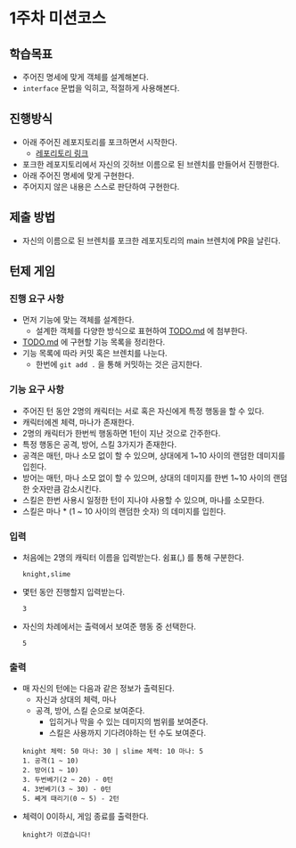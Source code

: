 # 1주차 미션코스

## 학습목표
* 주어진 명세에 맞게 객체를 설계해본다.
* `interface` 문법을 익히고, 적절하게 사용해본다.

## 진행방식
* 아래 주어진 레포지토리를 포크하면서 시작한다.
  * [레포리토리 링크](https://github.com/GDSC-Hongik/2024-2-mission-course-java.git)
* 포크한 레포지토리에서 자신의 깃허브 이름으로 된 브렌치를 만들어서 진행한다.
* 아래 주어진 명세에 맞게 구현한다.
* 주어지지 않은 내용은 스스로 판단하여 구현한다.

## 제출 방법
* 자신의 이름으로 된 브렌치를 포크한 레포지토리의 main 브렌치에 PR을 날린다.

## 턴제 게임
### 진행 요구 사항
* 먼저 기능에 맞는 객체를 설계한다.
  * 설계한 객체를 다양한 방식으로 표현하여 [TODO.md](./TODO.md) 에 첨부한다.
* [TODO.md](./TODO.md) 에 구현할 기능 목록을 정리한다.
* 기능 목록에 따라 커밋 혹은 브렌치를 나눈다.
  * 한번에 `git add .` 을 통해 커밋하는 것은 금지한다.

### 기능 요구 사항
* 주어진 턴 동안 2명의 캐릭터는 서로 혹은 자신에게 특정 행동을 할 수 있다.
* 캐릭터에겐 체력, 마나가 존재한다.
* 2명의 캐릭터가 한번씩 행동하면 1턴이 지난 것으로 간주한다.
* 특정 행동은 공격, 방어, 스킬 3가지가 존재한다.
* 공격은 매턴, 마나 소모 없이 할 수 있으며, 상대에게 1~10 사이의 랜덤한 데미지를 입힌다.
* 방어는 매턴, 마나 소모 없이 할 수 있으며, 상대의 데미지를 한번 1~10 사이의 랜덤한 숫자만큼 감소시킨다.
* 스킬은 한번 사용시 일정한 턴이 지나야 사용할 수 있으며, 마나를 소모한다. 
* 스킬은 마나 * (1 ~ 10 사이의 랜덤한 숫자) 의 데미지를 입힌다.

### 입력
* 처음에는 2명의 캐릭터 이름을 입력받는다. 쉼표(,) 를 통해 구분한다.  
    ```
  knight,slime
    ```
* 몇턴 동안 진행할지 입력받는다.  
    ```
  3
    ```
* 자신의 차례에서는 출력에서 보여준 행동 중 선택한다.
    ```
    5
    ``` 

### 출력
* 매 자신의 턴에는 다음과 같은 정보가 출력된다.    
  * 자신과 상대의 체력, 마나
  * 공격, 방어, 스킬 순으로 보여준다.
    * 입히거나 막을 수 있는 데미지의 범위를 보여준다. 
    * 스킬은 사용까지 기다려야하는 턴 수도 보여준다.
  ```
  knight 체력: 50 마나: 30 | slime 체력: 10 마나: 5
  1. 공격(1 ~ 10)
  2. 방어(1 ~ 10)
  3. 두번베기(2 ~ 20) - 0턴
  4. 3번베기(3 ~ 30) - 0턴
  5. 쎼게 때리기(0 ~ 5) - 2턴
  ```
* 체력이 0이하시, 게임 종료를 출력한다.
    ```
    knight가 이겼습니다!
    ```
